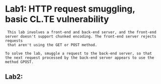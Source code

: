 # Lab1: HTTP request smuggling, basic CL.TE vulnerability

```
 This lab involves a front-end and back-end server, and the front-end server doesn't support chunked encoding. The front-end server rejects requests 
 that aren't using the GET or POST method.

To solve the lab, smuggle a request to the back-end server, so that the next request processed by the back-end server appears to use the method GPOST. 
```

## Lab2: 
